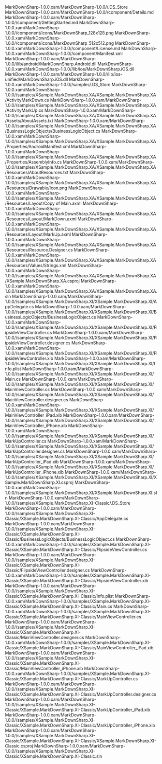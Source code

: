 MarkDownSharp-1.0.0.xam/MarkDownSharp-1.0.0//.DS_Store
MarkDownSharp-1.0.0.xam/MarkDownSharp-1.0.0//component/Details.md
MarkDownSharp-1.0.0.xam/MarkDownSharp-1.0.0//component/GettingStarted.md
MarkDownSharp-1.0.0.xam/MarkDownSharp-1.0.0//component/icons/MarkDownSharp_128x128.png
MarkDownSharp-1.0.0.xam/MarkDownSharp-1.0.0//component/icons/MarkDownSharp_512x512.png
MarkDownSharp-1.0.0.xam/MarkDownSharp-1.0.0//component/License.md
MarkDownSharp-1.0.0.xam/MarkDownSharp-1.0.0//component/Manifest.xml
MarkDownSharp-1.0.0.xam/MarkDownSharp-1.0.0//lib/android/MarkDownSharp.Android.dll
MarkDownSharp-1.0.0.xam/MarkDownSharp-1.0.0//lib/ios/MarkDownSharp.iOS.dll
MarkDownSharp-1.0.0.xam/MarkDownSharp-1.0.0//lib/ios-unified/MarkDownSharp.iOS.dll
MarkDownSharp-1.0.0.xam/MarkDownSharp-1.0.0//samples/.DS_Store
MarkDownSharp-1.0.0.xam/MarkDownSharp-1.0.0//samples/XSample.MarkDownSharp.XA/XSample.MarkDownSharp.XA/ActivityMarkDown.cs
MarkDownSharp-1.0.0.xam/MarkDownSharp-1.0.0//samples/XSample.MarkDownSharp.XA/XSample.MarkDownSharp.XA/ActivityMarkUp.cs
MarkDownSharp-1.0.0.xam/MarkDownSharp-1.0.0//samples/XSample.MarkDownSharp.XA/XSample.MarkDownSharp.XA/Assets/AboutAssets.txt
MarkDownSharp-1.0.0.xam/MarkDownSharp-1.0.0//samples/XSample.MarkDownSharp.XA/XSample.MarkDownSharp.XA/BusinessLogicObjects/BusinessLogicObject.cs
MarkDownSharp-1.0.0.xam/MarkDownSharp-1.0.0//samples/XSample.MarkDownSharp.XA/XSample.MarkDownSharp.XA/Properties/AndroidManifest.xml
MarkDownSharp-1.0.0.xam/MarkDownSharp-1.0.0//samples/XSample.MarkDownSharp.XA/XSample.MarkDownSharp.XA/Properties/AssemblyInfo.cs
MarkDownSharp-1.0.0.xam/MarkDownSharp-1.0.0//samples/XSample.MarkDownSharp.XA/XSample.MarkDownSharp.XA/Resources/AboutResources.txt
MarkDownSharp-1.0.0.xam/MarkDownSharp-1.0.0//samples/XSample.MarkDownSharp.XA/XSample.MarkDownSharp.XA/Resources/Drawable/Icon.png
MarkDownSharp-1.0.0.xam/MarkDownSharp-1.0.0//samples/XSample.MarkDownSharp.XA/XSample.MarkDownSharp.XA/Resources/Layout/Copy of Main.axml
MarkDownSharp-1.0.0.xam/MarkDownSharp-1.0.0//samples/XSample.MarkDownSharp.XA/XSample.MarkDownSharp.XA/Resources/Layout/MarkDown.axml
MarkDownSharp-1.0.0.xam/MarkDownSharp-1.0.0//samples/XSample.MarkDownSharp.XA/XSample.MarkDownSharp.XA/Resources/Layout/MarkUp.axml
MarkDownSharp-1.0.0.xam/MarkDownSharp-1.0.0//samples/XSample.MarkDownSharp.XA/XSample.MarkDownSharp.XA/Resources/Resource.Designer.cs
MarkDownSharp-1.0.0.xam/MarkDownSharp-1.0.0//samples/XSample.MarkDownSharp.XA/XSample.MarkDownSharp.XA/Resources/Values/Strings.xml
MarkDownSharp-1.0.0.xam/MarkDownSharp-1.0.0//samples/XSample.MarkDownSharp.XA/XSample.MarkDownSharp.XA/XSample.MarkDownSharp.XA.csproj
MarkDownSharp-1.0.0.xam/MarkDownSharp-1.0.0//samples/XSample.MarkDownSharp.XA/XSample.MarkDownSharp.XA.sln
MarkDownSharp-1.0.0.xam/MarkDownSharp-1.0.0//samples/XSample.MarkDownSharp.XI/XSample.MarkDownSharp.XI/AppDelegate.cs
MarkDownSharp-1.0.0.xam/MarkDownSharp-1.0.0//samples/XSample.MarkDownSharp.XI/XSample.MarkDownSharp.XI/BusinessLogicObjects/BusinessLogicObject.cs
MarkDownSharp-1.0.0.xam/MarkDownSharp-1.0.0//samples/XSample.MarkDownSharp.XI/XSample.MarkDownSharp.XI/FlipsideViewController.cs
MarkDownSharp-1.0.0.xam/MarkDownSharp-1.0.0//samples/XSample.MarkDownSharp.XI/XSample.MarkDownSharp.XI/FlipsideViewController.designer.cs
MarkDownSharp-1.0.0.xam/MarkDownSharp-1.0.0//samples/XSample.MarkDownSharp.XI/XSample.MarkDownSharp.XI/FlipsideViewController.xib
MarkDownSharp-1.0.0.xam/MarkDownSharp-1.0.0//samples/XSample.MarkDownSharp.XI/XSample.MarkDownSharp.XI/Info.plist
MarkDownSharp-1.0.0.xam/MarkDownSharp-1.0.0//samples/XSample.MarkDownSharp.XI/XSample.MarkDownSharp.XI/Main.cs
MarkDownSharp-1.0.0.xam/MarkDownSharp-1.0.0//samples/XSample.MarkDownSharp.XI/XSample.MarkDownSharp.XI/MainViewController.cs
MarkDownSharp-1.0.0.xam/MarkDownSharp-1.0.0//samples/XSample.MarkDownSharp.XI/XSample.MarkDownSharp.XI/MainViewController.designer.cs
MarkDownSharp-1.0.0.xam/MarkDownSharp-1.0.0//samples/XSample.MarkDownSharp.XI/XSample.MarkDownSharp.XI/MainViewController_iPad.xib
MarkDownSharp-1.0.0.xam/MarkDownSharp-1.0.0//samples/XSample.MarkDownSharp.XI/XSample.MarkDownSharp.XI/MainViewController_iPhone.xib
MarkDownSharp-1.0.0.xam/MarkDownSharp-1.0.0//samples/XSample.MarkDownSharp.XI/XSample.MarkDownSharp.XI/MarkUpController.cs
MarkDownSharp-1.0.0.xam/MarkDownSharp-1.0.0//samples/XSample.MarkDownSharp.XI/XSample.MarkDownSharp.XI/MarkUpController.designer.cs
MarkDownSharp-1.0.0.xam/MarkDownSharp-1.0.0//samples/XSample.MarkDownSharp.XI/XSample.MarkDownSharp.XI/MarkUpController_iPad.xib
MarkDownSharp-1.0.0.xam/MarkDownSharp-1.0.0//samples/XSample.MarkDownSharp.XI/XSample.MarkDownSharp.XI/MarkUpController_iPhone.xib
MarkDownSharp-1.0.0.xam/MarkDownSharp-1.0.0//samples/XSample.MarkDownSharp.XI/XSample.MarkDownSharp.XI/XSample.MarkDownSharp.XI.csproj
MarkDownSharp-1.0.0.xam/MarkDownSharp-1.0.0//samples/XSample.MarkDownSharp.XI/XSample.MarkDownSharp.XI.sln
MarkDownSharp-1.0.0.xam/MarkDownSharp-1.0.0//samples/XSample.MarkDownSharp.XI-Classic/.DS_Store
MarkDownSharp-1.0.0.xam/MarkDownSharp-1.0.0//samples/XSample.MarkDownSharp.XI-Classic/XSample.MarkDownSharp.XI-Classic/AppDelegate.cs
MarkDownSharp-1.0.0.xam/MarkDownSharp-1.0.0//samples/XSample.MarkDownSharp.XI-Classic/XSample.MarkDownSharp.XI-Classic/BusinessLogicObjects/BusinessLogicObject.cs
MarkDownSharp-1.0.0.xam/MarkDownSharp-1.0.0//samples/XSample.MarkDownSharp.XI-Classic/XSample.MarkDownSharp.XI-Classic/FlipsideViewController.cs
MarkDownSharp-1.0.0.xam/MarkDownSharp-1.0.0//samples/XSample.MarkDownSharp.XI-Classic/XSample.MarkDownSharp.XI-Classic/FlipsideViewController.designer.cs
MarkDownSharp-1.0.0.xam/MarkDownSharp-1.0.0//samples/XSample.MarkDownSharp.XI-Classic/XSample.MarkDownSharp.XI-Classic/FlipsideViewController.xib
MarkDownSharp-1.0.0.xam/MarkDownSharp-1.0.0//samples/XSample.MarkDownSharp.XI-Classic/XSample.MarkDownSharp.XI-Classic/Info.plist
MarkDownSharp-1.0.0.xam/MarkDownSharp-1.0.0//samples/XSample.MarkDownSharp.XI-Classic/XSample.MarkDownSharp.XI-Classic/Main.cs
MarkDownSharp-1.0.0.xam/MarkDownSharp-1.0.0//samples/XSample.MarkDownSharp.XI-Classic/XSample.MarkDownSharp.XI-Classic/MainViewController.cs
MarkDownSharp-1.0.0.xam/MarkDownSharp-1.0.0//samples/XSample.MarkDownSharp.XI-Classic/XSample.MarkDownSharp.XI-Classic/MainViewController.designer.cs
MarkDownSharp-1.0.0.xam/MarkDownSharp-1.0.0//samples/XSample.MarkDownSharp.XI-Classic/XSample.MarkDownSharp.XI-Classic/MainViewController_iPad.xib
MarkDownSharp-1.0.0.xam/MarkDownSharp-1.0.0//samples/XSample.MarkDownSharp.XI-Classic/XSample.MarkDownSharp.XI-Classic/MainViewController_iPhone.xib
MarkDownSharp-1.0.0.xam/MarkDownSharp-1.0.0//samples/XSample.MarkDownSharp.XI-Classic/XSample.MarkDownSharp.XI-Classic/MarkUpController.cs
MarkDownSharp-1.0.0.xam/MarkDownSharp-1.0.0//samples/XSample.MarkDownSharp.XI-Classic/XSample.MarkDownSharp.XI-Classic/MarkUpController.designer.cs
MarkDownSharp-1.0.0.xam/MarkDownSharp-1.0.0//samples/XSample.MarkDownSharp.XI-Classic/XSample.MarkDownSharp.XI-Classic/MarkUpController_iPad.xib
MarkDownSharp-1.0.0.xam/MarkDownSharp-1.0.0//samples/XSample.MarkDownSharp.XI-Classic/XSample.MarkDownSharp.XI-Classic/MarkUpController_iPhone.xib
MarkDownSharp-1.0.0.xam/MarkDownSharp-1.0.0//samples/XSample.MarkDownSharp.XI-Classic/XSample.MarkDownSharp.XI-Classic/XSample.MarkDownSharp.XI-Classic.csproj
MarkDownSharp-1.0.0.xam/MarkDownSharp-1.0.0//samples/XSample.MarkDownSharp.XI-Classic/XSample.MarkDownSharp.XI-Classic.sln
